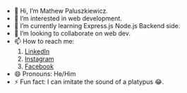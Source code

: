 - 👋 Hi, I’m Mathew Paluszkiewicz.
- 👀 I’m interested in web development.
- 🌱 I’m currently learning Express.js Node.js Backend side.
- 💞️ I’m looking to collaborate on web dev.
- 📫 How to reach me:
  1.  [LinkedIn](https://www.linkedin.com/in/mateusz-paluszkiewicz-77a30b2ab/)
  2. [Instagram](https://www.instagram.com/paluch.7z/)
  3.  [Facebook](https://www.facebook.com/mateusz.paluszkiewicz.96)
- 😄 Pronouns: He/Him
- ⚡ Fun fact: I can imitate the sound of a platypus 😂.

<!---
MatPaluch/MatPaluch is a ✨ special ✨ repository because its `README.md` (this file) appears on your GitHub profile.
You can click the Preview link to take a look at your changes.
--->
